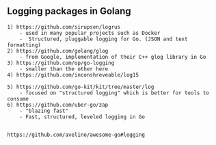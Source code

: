 Logging packages in Golang
---------------------------
    1) https://github.com/sirupsen/logrus 
        - used in many popular projects such as Docker
        -  Structured, pluggable logging for Go. (JSON and text formatting)
    2) https://github.com/golang/glog 
        - from Google, implementation of their C++ glog library in Go
    3) https://github.com/op/go-logging 
        - smaller than the other here
    4) https://github.com/inconshreveable/log15

    5) https://github.com/go-kit/kit/tree/master/log 
        - focused on "structured logging" which is better for tools to consume
    6) https://github.com/uber-go/zap 
        - "blazing fast"
        - Fast, structured, leveled logging in Go
        
        
    https://github.com/avelino/awesome-go#logging